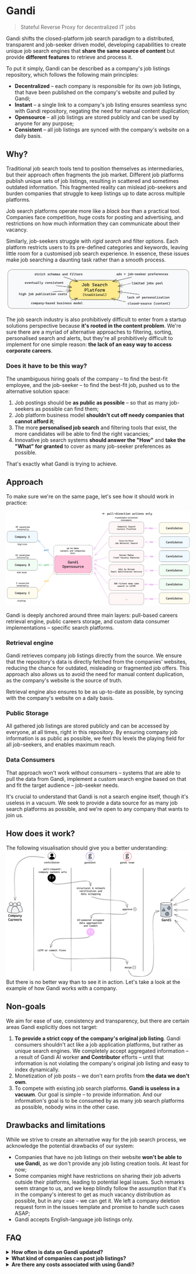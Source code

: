 # Gandi

> Stateful Reverse Proxy for decentralized IT jobs

Gandi shifts the closed-platform job search paradigm to a distributed, transparent and job-seeker driven model, developing
capabilities to create unique job search engines that **share the same source of content** but provide **different
features** to retrieve and process it.

To put it simply, Gandi can be described as a company's job listings repository, which follows the following main principles:

- **Decentralized** – each company is responsible for its own job listings, that have been published on the company's
  website and pulled by Gandi;
- **Instant** – a single link to a company's job listing ensures seamless sync with Gandi repository, negating the need
  for manual content duplication;
- **Opensource** – all job listings are stored publicly and can be used by anyone for any purpose;
- **Consistent** – all job listings are synced with the company's website on a daily basis.

## Why?

Traditional job search tools tend to position themselves as intermediaries, but their approach often fragments the job
market. Different job platforms publish unique sets of job listings, resulting in scattered and sometimes outdated
information. This fragmented reality can mislead job-seekers and burden companies that struggle to keep listings up to
date across multiple platforms.

Job search platforms operate more like a _black box_ than a practical tool. Companies face competition, huge costs for
posting and advertising, and restrictions on how much information they can communicate about their vacancy.

Similarly, job-seekers struggle with _rigid search_ and filter options. Each platform restricts users to its pre-defined
categories and keywords, leaving little room for a customised job search experience. In essence, these issues make job
searching a daunting task rather than a smooth process.

![img_3.png](img_3.png)

The job search industry is also prohibitively difficult to enter from a startup solutions perspective because **it's
rooted in the content problem**. We're sure there are a myriad of alternative approaches to filtering, sorting,
personalised search and alerts, but they're all prohibitively difficult to implement for one simple reason: **the lack
of an easy way to access corporate careers**.

### Does it have to be this way?

The unambiguous hiring goals of the company – to find the best-fit employee, and the job-seeker – to find the best-fit
job, pushed us to the alternative solution space:

1. Job postings should be **as public as possible** – so that as many job-seekers as possible can find them;
2. Job platform business model **shouldn't cut off needy companies that cannot afford it**;
3. The more **personalised job search** and filtering tools that exist, the more candidates will be able to find the
   right vacancies;
4. Innovative job search systems **should answer the "How"** and **take the "What" for granted** to cover as many
   job-seeker preferences as possible.

That's exactly what Gandi is trying to achieve.
## Approach

To make sure we're on the same page, let's see how it should work in practice:

![img_5.png](img_5.png)

Gandi is deeply anchored around three main layers: pull-based careers retrieval engine, public careers storage, and custom data consumer implementations – specific search platforms.

### Retrieval engine
Gandi retrieves company job listings directly from the source. We ensure that the repository's data is directly fetched from the companies’ websites, reducing the chance for outdated, misleading or fragmented job offers. This approach also allows us to avoid the need for manual content duplication, as the company's website is the source of truth.

Retrieval engine also ensures to be as up-to-date as possible, by syncing with the company's website on a daily basis.

### Public Storage
All gathered job listings are stored publicly and can be accessed by everyone, at all times, right in this repository. By ensuring company job information is as public as possible, we feel this levels the playing field for all job-seekers, and enables maximum reach.


### Data Consumers
That approach won't work without consumers – systems that are able to pull the data from Gandi, implement a custom search engine based on that and fit the target audience – job-seeker needs.

It's crucial to understand that Gandi is not a search engine itself, though it's useless in a vacuum. We seek to provide a data source for as many job search platforms as possible, and we're open to any company that wants to join us.

## How does it work?
The following visualisation should give you a better understanding:
![img_7.png](img_7.png)
But there is no better way than to see it in action. Let's take a look at the example of how Gandi works with a company. 

## Non-goals

We aim for ease of use, consistency and transparency, but there are certain areas Gandi explicitly does not target:

1. __To provide a strict copy of the company's original job listing__. Gandi consumers shouldn't act like a job
   application platforms, but rather as unique search engines. We completely accept aggregated information – a result of
   Gandi AI worker __and Contributor__ efforts – until that information is not violating the company's original job
   listing and easy to index dynamically.
2. Monetization of job posts – we don't earn profits from __the data we don't own__.
3. To compete with existing job search platforms. __Gandi is useless in a vacuum__. Our goal is simple – to provide
   information. And our information's goal is to be consumed by as many job search platforms as possible, nobody wins in
   the other case.

## Drawbacks and limitations

While we strive to create an alternative way for the job search process, we acknowledge the potential drawbacks of our
system:

- Companies that have no job listings on their website __won't be able to use Gandi__, as we don't provide any job
  listing creation tools. At least for now;
- Some companies might have restrictions on sharing their job adverts outside their platforms, leading to potential
  legal issues. Such remarks seem strange to us, and we keep blindly follow the assumption that it's in the company's
  interest to get as much vacancy distribution as possible, but in any case – we can get it. We left a company deletion
  request form in the issues template and promise to handle such cases ASAP;
- Gandi accepts English-language job listings only.

[//]: # (## Plans for the Future)

[//]: # (Building on our core principles, we aim to:)

[//]: # ()

[//]: # (- Develop a sophisticated search feature that uses AI to match candidates with jobs.)

[//]: # (- Extend our reach by adding more companies to our platform.)

[//]: # (- Improve the frequency of our syncing process for up-to-date retrievals.)

[//]: # (- Enhance user experience through continuous improvements based on user feedback.)

## FAQ

<details>
<summary><b>How often is data on Gandi updated?</b></summary>
Our platforms sync with company websites daily to ensure the most up-to-date job listings.
</details>
<details>
<summary><b>What kind of companies can post job listings?</b></summary>
Any company, regardless of size or industry, can sync their job listings with Gandi. As of beta launch, we're mostly focusing on startups/mid-size companies, but we're open to any company that wants to join us.
</details>
<details>
<summary><b>Are there any costs associated with using Gandi?</b></summary>
Gandi is a free platform. We believe job information should be as public as possible, without any barriers.
</details>


